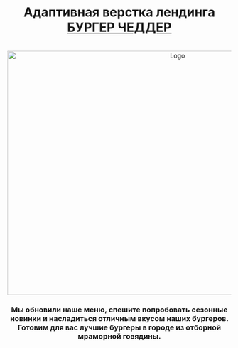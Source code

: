 <div align="center">
  <h1 align="center">Адаптивная верстка лендинга <a href="https://ann-philippova.github.io/BURGERS/" target="_blank">БУРГЕР ЧЕДДЕР</a></h1><br>
  
  <a href="https://github.com/othneildrew/Best-README-Template">
    <img src="https://github.com/Ann-Philippova/BURGERS/blob/main/images/main_burger.png" alt="Logo" width="750" height="550">
  </a>

  <h3 align="center">Мы обновили наше меню, спешите попробовать сезонные новинки и насладиться отличным вкусом наших бургеров. Готовим для вас лучшие бургеры в городе из отборной мраморной говядины.</h3><br>
</div>
